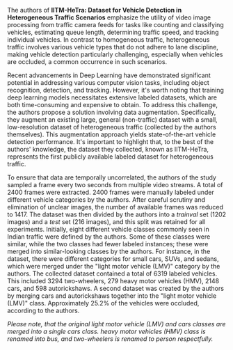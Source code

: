 The authors of **IITM-HeTra: Dataset for Vehicle Detection in Heterogeneous Traffic Scenarios** emphasize the utility of video image processing from traffic camera feeds for tasks like counting and classifying vehicles, estimating queue length, determining traffic speed, and tracking individual vehicles. In contrast to homogeneous traffic, heterogeneous traffic involves various vehicle types that do not adhere to lane discipline, making vehicle detection particularly challenging, especially when vehicles are occluded, a common occurrence in such scenarios. 

Recent advancements in Deep Learning have demonstrated significant potential in addressing various computer vision tasks, including object recognition, detection, and tracking. However, it's worth noting that training deep learning models necessitates extensive labeled datasets, which are both time-consuming and expensive to obtain. To address this challenge, the authors propose a solution involving data augmentation. Specifically, they augment an existing large, general (non-traffic) dataset with a small, low-resolution dataset of heterogeneous traffic (collected by the authors themselves). This augmentation approach yields state-of-the-art vehicle detection performance. It's important to highlight that, to the best of the authors' knowledge, the dataset they collected, known as IITM-HeTra, represents the first publicly available labeled dataset for heterogeneous traffic.

To ensure that data are temporally uncorrelated, the authors of the study sampled a frame every two seconds from multiple video streams. A total of 2400 frames were extracted. 2400 frames were manually labeled under different vehicle categories by the authors. After careful scrutiny and elimination of unclear images, the number of available frames was reduced to 1417. The dataset was then divided by the authors into a *trainval* set (1202 images) and a *test* set (216 images), and this split was retained for all experiments. Initially, eight different vehicle classes commonly seen in Indian traffic were defined by the authors. Some of these classes were similar, while the two classes had fewer labeled instances; these were merged into similar-looking classes by the authors. For instance, in the dataset, there were different categories for small cars, SUVs, and sedans, which were merged under the "light motor vehicle (LMV)" category by the authors. The collected dataset contained a total of 6319 labeled vehicles. This included 3294 two-wheelers, 279 heavy motor vehicles (HMV), 2148 cars, and 598 autorickshaws. A second dataset was created by the authors by merging cars and autorickshaws together into the "light motor vehicle (LMV)" class. Approximately 25.2% of the vehicles were occluded, according to the authors.

<i>Please note, that the original *light motor vehicle (LMV)* and *cars* classes are merged into a single *cars* class. *heavy motor vehicles (HMV)* class is renamed into *bus*, and *two-wheelers* is renamed to *person* respectfully.</i>
